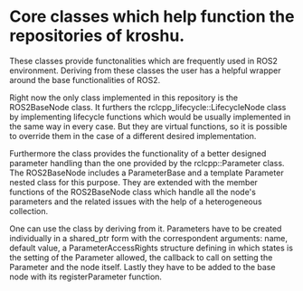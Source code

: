 # Core classes which help function the repositories of kroshu.
These classes provide functonalities which are frequently used in ROS2 environment.
Deriving from these classes the user has a helpful wrapper around the base functionalities of ROS2.

Right now the only class implemented in this repository is the ROS2BaseNode class. 
It furthers the rclcpp_lifecycle::LifecycleNode class by implementing lifecycle functions which would be usually implemented in the same way in every case.
But they are virtual functions, so it is possible to override them in the case of a different desired implementation.

Furthermore the class provides the functionality of a better designed parameter handling than the one provided by the rclcpp::Parameter class.
The ROS2BaseNode includes a ParameterBase and a template Parameter<T> nested class for this purpose. They are extended with the member functions of the ROS2BaseNode
class which handle all the node's parameters and the related issues with the help of a heterogeneous collection.

One can use the class by deriving from it.
Parameters have to be created individually in a shared_ptr form with the correspondent arguments: name, default value,
a ParameterAccessRights structure defining in which states is the setting of the Parameter allowed, the callback to call on setting the Parameter and the node itself.
Lastly they have to be added to the base node with its registerParameter function.
